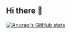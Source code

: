 ## Hi there 👋

[![Anurag's GitHub stats](https://github-readme-stats-navy-omega-26.vercel.app/api?username=Balaji2132&show_icons=true&count_private=true&include_all_commits=true)](https://github.com/anuraghazra/github-readme-stats)

<!--
**Balaji2132/Balaji2132** is a ✨ _special_ ✨ repository because its `README.md` (this file) appears on your GitHub profile.

Here are some ideas to get you started:

- 🔭 I’m currently working on ...
- 🌱 I’m currently learning ...
- 👯 I’m looking to collaborate on ...
- 🤔 I’m looking for help with ...
- 💬 Ask me about ...
- 📫 How to reach me: ...
- 😄 Pronouns: ...
- ⚡ Fun fact: ...
-->
